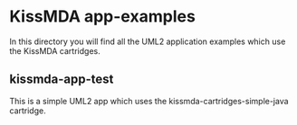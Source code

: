 KissMDA app-examples
====================
In this directory you will find all the UML2 application examples which use the KissMDA cartridges.

kissmda-app-test
----------------
This is a simple UML2 app which uses the kissmda-cartridges-simple-java cartridge.
